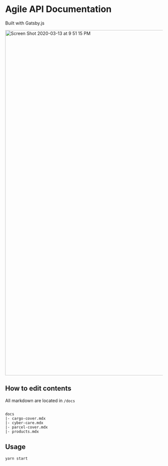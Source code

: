 # Agile API Documentation
Built with Gatsby.js

<img width="1105" alt="Screen Shot 2020-03-13 at 9 51 15 PM" src="https://user-images.githubusercontent.com/30344224/76626829-d7d69f00-6574-11ea-9f53-6af0c00452e1.png">

## How to edit contents
All markdown are located in `/docs`
```

docs
|- cargo-cover.mdx
|- cyber-care.mdx 
|- parcel-cover.mdx
|- products.mdx
```

## Usage

```sh
yarn start
```
